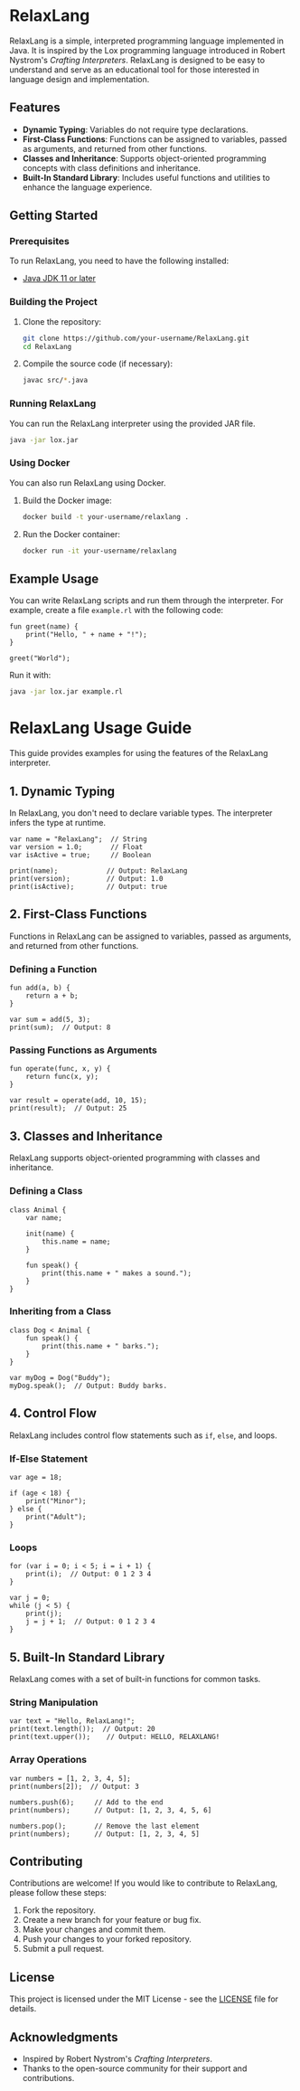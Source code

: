 # RelaxLang

RelaxLang is a simple, interpreted programming language implemented in Java. It is inspired by the Lox programming language introduced in Robert Nystrom's *Crafting Interpreters*. RelaxLang is designed to be easy to understand and serve as an educational tool for those interested in language design and implementation.

## Features

- **Dynamic Typing**: Variables do not require type declarations.
- **First-Class Functions**: Functions can be assigned to variables, passed as arguments, and returned from other functions.
- **Classes and Inheritance**: Supports object-oriented programming concepts with class definitions and inheritance.
- **Built-In Standard Library**: Includes useful functions and utilities to enhance the language experience.

## Getting Started

### Prerequisites

To run RelaxLang, you need to have the following installed:

- [Java JDK 11 or later](https://www.oracle.com/java/technologies/javase-jdk11-downloads.html)

### Building the Project

1. Clone the repository:

   ```bash
   git clone https://github.com/your-username/RelaxLang.git
   cd RelaxLang
   ```

2. Compile the source code (if necessary):

   ```bash
   javac src/*.java
   ```

### Running RelaxLang

You can run the RelaxLang interpreter using the provided JAR file. 

```bash
java -jar lox.jar
```

### Using Docker

You can also run RelaxLang using Docker. 

1. Build the Docker image:

   ```bash
   docker build -t your-username/relaxlang .
   ```

2. Run the Docker container:

   ```bash
   docker run -it your-username/relaxlang
   ```

## Example Usage

You can write RelaxLang scripts and run them through the interpreter. For example, create a file `example.rl` with the following code:

```plaintext
fun greet(name) {
    print("Hello, " + name + "!");
}

greet("World");
```

Run it with:

```bash
java -jar lox.jar example.rl
```

# RelaxLang Usage Guide

This guide provides examples for using the features of the RelaxLang interpreter.

## 1. Dynamic Typing

In RelaxLang, you don't need to declare variable types. The interpreter infers the type at runtime.

```plaintext
var name = "RelaxLang";  // String
var version = 1.0;       // Float
var isActive = true;     // Boolean

print(name);            // Output: RelaxLang
print(version);         // Output: 1.0
print(isActive);        // Output: true
```

## 2. First-Class Functions

Functions in RelaxLang can be assigned to variables, passed as arguments, and returned from other functions.

### Defining a Function

```plaintext
fun add(a, b) {
    return a + b;
}

var sum = add(5, 3);
print(sum);  // Output: 8
```

### Passing Functions as Arguments

```plaintext
fun operate(func, x, y) {
    return func(x, y);
}

var result = operate(add, 10, 15);
print(result);  // Output: 25
```

## 3. Classes and Inheritance

RelaxLang supports object-oriented programming with classes and inheritance.

### Defining a Class

```plaintext
class Animal {
    var name;

    init(name) {
        this.name = name;
    }

    fun speak() {
        print(this.name + " makes a sound.");
    }
}
```

### Inheriting from a Class

```plaintext
class Dog < Animal {
    fun speak() {
        print(this.name + " barks.");
    }
}

var myDog = Dog("Buddy");
myDog.speak();  // Output: Buddy barks.
```

## 4. Control Flow

RelaxLang includes control flow statements such as `if`, `else`, and loops.

### If-Else Statement

```plaintext
var age = 18;

if (age < 18) {
    print("Minor");
} else {
    print("Adult");
}
```

### Loops

```plaintext
for (var i = 0; i < 5; i = i + 1) {
    print(i);  // Output: 0 1 2 3 4
}

var j = 0;
while (j < 5) {
    print(j);
    j = j + 1;  // Output: 0 1 2 3 4
}
```

## 5. Built-In Standard Library

RelaxLang comes with a set of built-in functions for common tasks.

### String Manipulation

```plaintext
var text = "Hello, RelaxLang!";
print(text.length());  // Output: 20
print(text.upper());    // Output: HELLO, RELAXLANG!
```

### Array Operations

```plaintext
var numbers = [1, 2, 3, 4, 5];
print(numbers[2]);  // Output: 3

numbers.push(6);     // Add to the end
print(numbers);      // Output: [1, 2, 3, 4, 5, 6]

numbers.pop();       // Remove the last element
print(numbers);      // Output: [1, 2, 3, 4, 5]
```

## Contributing

Contributions are welcome! If you would like to contribute to RelaxLang, please follow these steps:

1. Fork the repository.
2. Create a new branch for your feature or bug fix.
3. Make your changes and commit them.
4. Push your changes to your forked repository.
5. Submit a pull request.

## License

This project is licensed under the MIT License - see the [LICENSE](LICENSE) file for details.

## Acknowledgments

- Inspired by Robert Nystrom's *Crafting Interpreters*.
- Thanks to the open-source community for their support and contributions.
